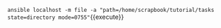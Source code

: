 `ansible localhost -m file -a "path=/home/scrapbook/tutorial/tasks state=directory mode=0755"`{{execute}}